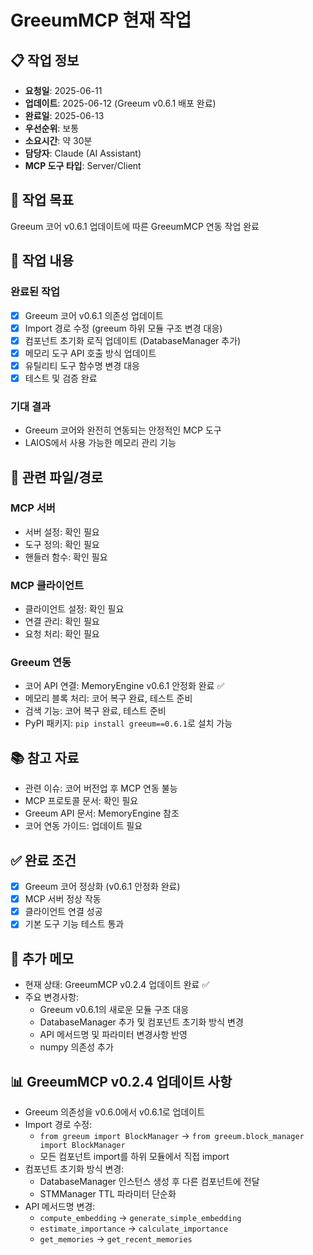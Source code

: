 # GreeumMCP 현재 작업

## 📋 작업 정보
- **요청일**: 2025-06-11
- **업데이트**: 2025-06-12 (Greeum v0.6.1 배포 완료)
- **완료일**: 2025-06-13
- **우선순위**: 보통
- **소요시간**: 약 30분
- **담당자**: Claude (AI Assistant)
- **MCP 도구 타입**: Server/Client

## 🎯 작업 목표
Greeum 코어 v0.6.1 업데이트에 따른 GreeumMCP 연동 작업 완료

## 📝 작업 내용
### 완료된 작업
- [x] Greeum 코어 v0.6.1 의존성 업데이트
- [x] Import 경로 수정 (greeum 하위 모듈 구조 변경 대응)
- [x] 컴포넌트 초기화 로직 업데이트 (DatabaseManager 추가)
- [x] 메모리 도구 API 호출 방식 업데이트
- [x] 유틸리티 도구 함수명 변경 대응
- [x] 테스트 및 검증 완료

### 기대 결과
- Greeum 코어와 완전히 연동되는 안정적인 MCP 도구
- LAIOS에서 사용 가능한 메모리 관리 기능

## 🔗 관련 파일/경로
### MCP 서버
- 서버 설정: 확인 필요
- 도구 정의: 확인 필요
- 핸들러 함수: 확인 필요

### MCP 클라이언트
- 클라이언트 설정: 확인 필요
- 연결 관리: 확인 필요
- 요청 처리: 확인 필요

### Greeum 연동
- 코어 API 연결: MemoryEngine v0.6.1 안정화 완료 ✅
- 메모리 블록 처리: 코어 복구 완료, 테스트 준비
- 검색 기능: 코어 복구 완료, 테스트 준비
- PyPI 패키지: `pip install greeum==0.6.1`로 설치 가능

## 📚 참고 자료
- 관련 이슈: 코어 버전업 후 MCP 연동 불능
- MCP 프로토콜 문서: 확인 필요
- Greeum API 문서: MemoryEngine 참조
- 코어 연동 가이드: 업데이트 필요

## ✅ 완료 조건
- [x] Greeum 코어 정상화 (v0.6.1 안정화 완료)
- [x] MCP 서버 정상 작동
- [x] 클라이언트 연결 성공
- [x] 기본 도구 기능 테스트 통과

## 💬 추가 메모
- 현재 상태: GreeumMCP v0.2.4 업데이트 완료 ✅
- 주요 변경사항:
  - Greeum v0.6.1의 새로운 모듈 구조 대응
  - DatabaseManager 추가 및 컴포넌트 초기화 방식 변경
  - API 메서드명 및 파라미터 변경사항 반영
  - numpy 의존성 추가

## 📊 GreeumMCP v0.2.4 업데이트 사항
- Greeum 의존성을 v0.6.0에서 v0.6.1로 업데이트
- Import 경로 수정:
  - `from greeum import BlockManager` → `from greeum.block_manager import BlockManager`
  - 모든 컴포넌트 import를 하위 모듈에서 직접 import
- 컴포넌트 초기화 방식 변경:
  - DatabaseManager 인스턴스 생성 후 다른 컴포넌트에 전달
  - STMManager TTL 파라미터 단순화
- API 메서드명 변경:
  - `compute_embedding` → `generate_simple_embedding`
  - `estimate_importance` → `calculate_importance`
  - `get_memories` → `get_recent_memories` 